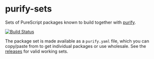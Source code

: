 # purify-sets

Sets of PureScript packages known to build together with [purify](https://github.com/chrisdone/purify).

[![Build Status](https://travis-ci.org/chrisdone/purify-sets.png)](https://travis-ci.org/chrisdone/purify-sets)

The package set is made available as a `purify.yaml` file, which you
can copy/paste from to get individual packages or use wholesale. See
the [releases](https://github.com/chrisdone/purify-sets/releases) for
valid working sets.
